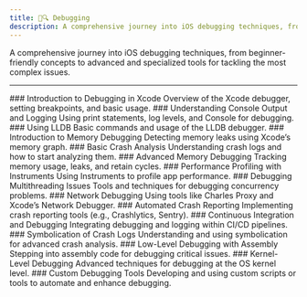 ```yaml
---
title: 🐛🔍 Debugging
description: A comprehensive journey into iOS debugging techniques, from beginner-friendly concepts to advanced and specialized tools for tackling the most complex issues.
---
```

A comprehensive journey into iOS debugging techniques, from beginner-friendly concepts to advanced and specialized tools for tackling the most complex issues.

---

<Timeline horizontal>

<TimelineItem url='#' level='beginner' align='right'>
### Introduction to Debugging in Xcode
Overview of the Xcode debugger, setting breakpoints, and basic usage.  
</TimelineItem>

<TimelineItem url='#' level='beginner' align='left'>
### Understanding Console Output and Logging
Using print statements, log levels, and Console for debugging.
</TimelineItem>

<TimelineItem url='#' level='beginner' align='right'>
### Using LLDB
Basic commands and usage of the LLDB debugger.
</TimelineItem>

<TimelineItem url='#' level='beginner' align='left'>
### Introduction to Memory Debugging
Detecting memory leaks using Xcode’s memory graph.
</TimelineItem>

<TimelineItem url='#' level='beginner' align='right'>
### Basic Crash Analysis
Understanding crash logs and how to start analyzing them.
</TimelineItem>

<TimelineItem url='#' level='intermediate' align='left'>
### Advanced Memory Debugging
Tracking memory usage, leaks, and retain cycles.
</TimelineItem>

<TimelineItem url='#' level='intermediate' align='right'>
### Performance Profiling with Instruments
Using Instruments to profile app performance.
</TimelineItem>

<TimelineItem url='#' level='intermediate' align='left'>
### Debugging Multithreading Issues
Tools and techniques for debugging concurrency problems.
</TimelineItem>

<TimelineItem url='#' level='intermediate' align='right'>
### Network Debugging
Using tools like Charles Proxy and Xcode’s Network Debugger.
</TimelineItem>

<TimelineItem url='#' level='advanced' align='left'>
### Automated Crash Reporting
Implementing crash reporting tools (e.g., Crashlytics, Sentry).
</TimelineItem>

<TimelineItem url='#' level='advanced' align='right'>
### Continuous Integration and Debugging
Integrating debugging and logging within CI/CD pipelines.
</TimelineItem>

<TimelineItem url='#' level='advanced' align='left'>
### Symbolication of Crash Logs
Understanding and using symbolication for advanced crash analysis.
</TimelineItem>

<TimelineItem url='#' level='advanced-pro' align='right'>
### Low-Level Debugging with Assembly
Stepping into assembly code for debugging critical issues.
</TimelineItem>

<TimelineItem url='#' level='advanced-pro' align='left'>
### Kernel-Level Debugging
Advanced techniques for debugging at the OS kernel level.
</TimelineItem>

<TimelineItem url='#' level='advanced-pro' align='right'>
### Custom Debugging Tools
Developing and using custom scripts or tools to automate and enhance debugging.
</TimelineItem>

</Timeline>
